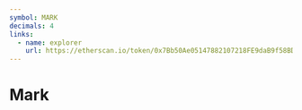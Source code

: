 ```yaml
---
symbol: MARK
decimals: 4
links:
  - name: explorer
    url: https://etherscan.io/token/0x7Bb50Ae05147882107218FE9daB9f58BD2e8FF55
---
```


# Mark
